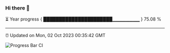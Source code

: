 ### Hi there 👋

⏳ Year progress { ██████████████████████▁▁▁▁▁▁▁▁ } 75.08 %

---

⏰ Updated on Mon, 02 Oct 2023 00:35:42 GMT

![Progress Bar CI](https://github.com/Shyam-Makwana/GitHub-Actions-Demo/workflows/Progress%20Bar%20CI/badge.svg)

